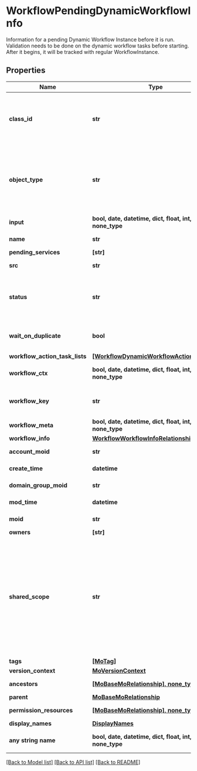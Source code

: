 # WorkflowPendingDynamicWorkflowInfo

Information for a pending Dynamic Workflow Instance before it is run.  Validation needs to be done on the dynamic workflow tasks before starting.  After it begins, it will be tracked with regular WorkflowInstance.
## Properties
Name | Type | Description | Notes
------------ | ------------- | ------------- | -------------
**class_id** | **str** | The concrete type of this complex type. Its value must be the same as the &#39;objectType&#39; property. The OpenAPI document references this property as a discriminator value. | [readonly] 
**object_type** | **str** | The fully-qualified type of this managed object, i.e. the class name. This property is optional. The ObjectType is implied from the URL path. If specified, the value of objectType must match the class name specified in the URL path. | [readonly] 
**input** | **bool, date, datetime, dict, float, int, list, str, none_type** | The inputs of the workflow. | [optional] 
**name** | **str** | A name for the pending dynamic workflow. | [optional] 
**pending_services** | **[str]** |  | [optional] 
**src** | **str** | The src is workflow owner service. | [optional] 
**status** | **str** | The current status of the PendingDynamicWorkflowInfo. | [optional]  if omitted the server will use the default value of "GatheringTasks"
**wait_on_duplicate** | **bool** | When set to true workflow engine will wait for a duplicate to finish before starting a new one. | [optional] 
**workflow_action_task_lists** | [**[WorkflowDynamicWorkflowActionTaskList]**](WorkflowDynamicWorkflowActionTaskList.md) |  | [optional] 
**workflow_ctx** | **bool, date, datetime, dict, float, int, list, str, none_type** | The workflow&#39;s workflow context which contains initiator and target information. | [optional] 
**workflow_key** | **str** | This key contains workflow, initiator and target name. Workflow engine uses the key to do workflow dedup. | [optional] 
**workflow_meta** | **bool, date, datetime, dict, float, int, list, str, none_type** | The metadata of the workflow. | [optional] 
**workflow_info** | [**WorkflowWorkflowInfoRelationship**](WorkflowWorkflowInfoRelationship.md) |  | [optional] 
**account_moid** | **str** | The Account ID for this managed object. | [optional] [readonly] 
**create_time** | **datetime** | The time when this managed object was created. | [optional] [readonly] 
**domain_group_moid** | **str** | The DomainGroup ID for this managed object. | [optional] [readonly] 
**mod_time** | **datetime** | The time when this managed object was last modified. | [optional] [readonly] 
**moid** | **str** | The unique identifier of this Managed Object instance. | [optional] 
**owners** | **[str]** |  | [optional] 
**shared_scope** | **str** | Intersight provides pre-built workflows, tasks and policies to end users through global catalogs. Objects that are made available through global catalogs are said to have a &#39;shared&#39; ownership. Shared objects are either made globally available to all end users or restricted to end users based on their license entitlement. Users can use this property to differentiate the scope (global or a specific license tier) to which a shared MO belongs. | [optional] [readonly] 
**tags** | [**[MoTag]**](MoTag.md) |  | [optional] 
**version_context** | [**MoVersionContext**](MoVersionContext.md) |  | [optional] 
**ancestors** | [**[MoBaseMoRelationship], none_type**](MoBaseMoRelationship.md) | An array of relationships to moBaseMo resources. | [optional] [readonly] 
**parent** | [**MoBaseMoRelationship**](MoBaseMoRelationship.md) |  | [optional] 
**permission_resources** | [**[MoBaseMoRelationship], none_type**](MoBaseMoRelationship.md) | An array of relationships to moBaseMo resources. | [optional] [readonly] 
**display_names** | [**DisplayNames**](DisplayNames.md) |  | [optional] 
**any string name** | **bool, date, datetime, dict, float, int, list, str, none_type** | any string name can be used but the value must be the correct type | [optional]

[[Back to Model list]](../README.md#documentation-for-models) [[Back to API list]](../README.md#documentation-for-api-endpoints) [[Back to README]](../README.md)


